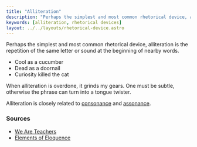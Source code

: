 ```yaml
---
title: "Alliteration"
description: "Perhaps the simplest and most common rhetorical device, alliteration is the repetition of the same letter or sound at the beginning of nearby words."
keywords: [alliteration, rhetorical devices]
layout: ../../layouts/rhetorical-device.astro
---
```


Perhaps the simplest and most common rhetorical device, alliteration is the repetition of the same letter or sound at the beginning of nearby words.

- Cool as a cucumber
- Dead as a doornail
- Curiosity killed the cat

When alliteration is overdone, it grinds my gears. One must be subtle, otherwise the phrase can turn into a tongue twister.

Alliteration is closely related to [consonance](/consonance) and [assonance](/assonance).

### Sources

- [We Are Teachers](https://www.weareteachers.com/alliteration-examples/)
- [Elements of Eloquence](https://a.co/d/28SdwKe)
